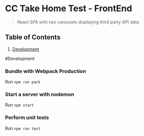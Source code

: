 # CC Take Home Test - FrontEnd

> React SPA with two carousels displaying third party API data

## Table of Contents

1. [Development](#development)

#Development

### Bundle with Webpack Production
Run `npm run pack`

### Start a server with nodemon
Run `npm start`

### Perform unit tests
Run `npm run test`